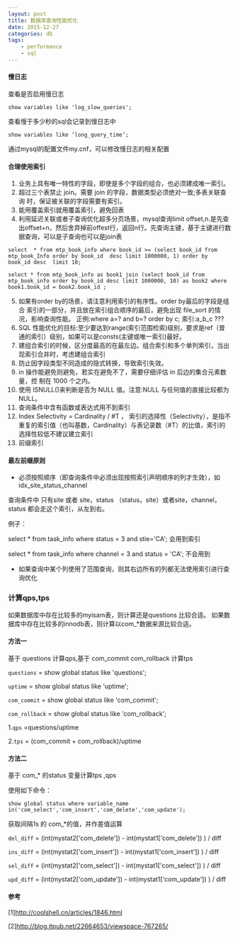 ```yaml
---
layout: post
title: 数据库查询性能优化
date: 2015-12-27
categories: db
tags:
    - performance
    - sql
---
```


#### 慢日志

查看是否启用慢日志

    show variables like 'log_slow_queries';

查看慢于多少秒的sql会记录到慢日志中

    show variables like ‘long_query_time’;

通过mysql的配置文件my.cnf，可以修改慢日志的相关配置

#### 合理使用索引

1. 业务上具有唯一特性的字段，即使是多个字段的组合，也必须建成唯一索引。
2. 超过三个表禁止 join。需要 join 的字段，数据类型必须绝对一致;多表关联查询 时，保证被关联的字段需要有索引。
3. 能用覆盖索引就用覆盖索引，避免回表
4. 利用延迟关联或者子查询优化超多分页场景，mysql查询limit offset,n.是先查出offset+n，然后舍弃掉前offest行，返回n行。先查询主键，基于主键进行数据查询，可以是子查询也可以是join表
```
select  * from mtp_book_info where book_id >= (select book_id from mtp_book_Info order by book_id  desc limit 1000000, 1) order by book_id desc  limit 10;

select * from mtp_book_info as book1 join (select book_id from mtp_book_info order by book_id desc limit 1000000, 10) as book2 where  book1.book_id = book2.book_id ;
```
5. 如果有order by的场景，请注意利用索引的有序性。order by最后的字段是组合 索引的一部分，并且放在索引组合顺序的最后，避免出现 file_sort 的情况，影响查询性能。 正例:where a=? and b=? order by c; 索引:a_b_c ???
6. SQL 性能优化的目标:至少要达到range(索引范围检索)级别，要求是ref（普通的索引）级别，如果可以是consts(主键或唯一索引)最好。
7. 建组合索引的时候，区分度最高的在最左边。组合索引和多个单列索引，当出现索引合并时，考虑建组合索引
8. 防止因字段类型不同造成的隐式转换，导致索引失效。
9. in 操作能避免则避免，若实在避免不了，需要仔细评估 in 后边的集合元素数量，控 制在 1000 个之内。
10. 使用 ISNULL()来判断是否为 NULL 值。注意:NULL 与任何值的直接比较都为 NULL。
11. 查询条件中含有函数或表达式用不到索引
12. Index Selectivity = Cardinality / #T ， 索引的选择性（Selectivity），是指不重复的索引值（也叫基数，Cardinality）与表记录数（#T）的比值，索引的选择性较低不建议建立索引
13. 前缀索引


#### 最左前缀原则

*   必须按照顺序（即查询条件中必须出现按照索引声明顺序的列才生效），如idx_site_status_channel

查询条件中 只有site 或者  site，status （status，site）或者site，channel，status 都会走这个索引，从左到右。

例子：

select * from task_info where status = 3 and stie='CA'; 会用到索引

select * from task_info where channel = 3 and status = 'CA'; 不会用到

*   如果查询中某个列使用了范围查询，则其右边所有的列都无法使用索引进行查询优化


### 计算qps,tps

如果数据库中存在比较多的myisam表，则计算还是questions 比较合适。
如果数据库中存在比较多的innodb表，则计算以com_*数据来源比较合适。

#### 方法一

基于 questions  计算qps,基于  com_commit  com_rollback 计算tps

`questions` = show global status like 'questions';

`uptime` = show global status like 'uptime';

`com_commit` = show global status like 'com_commit';

`com_rollback` = show global status like 'com_rollback';

1.`qps` =questions/uptime

2.`tps` = (com_commit + com_rollback)/uptime


#### 方法二

基于 com_* 的status 变量计算tps ,qps

使用如下命令：

`show global status where variable_name in('com_select','com_insert','com_delete','com_update');`

获取间隔1s 的 com_*的值，并作差值运算

`del_diff` = (int(mystat2['com_delete'])   - int(mystat1['com_delete']) ) / diff

`ins_diff` = (int(mystat2['com_insert'])    - int(mystat1['com_insert']) ) / diff

`sel_diff` = (int(mystat2['com_select'])    - int(mystat1['com_select']) ) / diff

`upd_diff` = (int(mystat2['com_update'])   - int(mystat1['com_update']) ) / diff

#### 参考    

[1]<http://coolshell.cn/articles/1846.html>

[2]<http://blog.itpub.net/22664653/viewspace-767265/>

